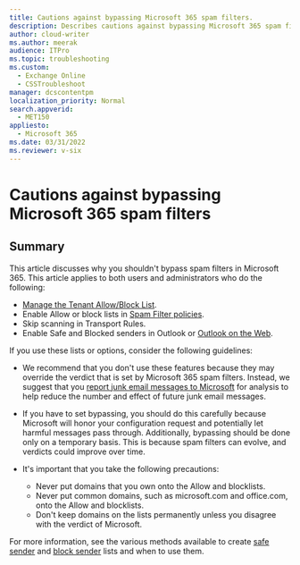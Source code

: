 ```yaml
---
title: Cautions against bypassing Microsoft 365 spam filters.
description: Describes cautions against bypassing Microsoft 365 spam filters.
author: cloud-writer
ms.author: meerak
audience: ITPro
ms.topic: troubleshooting
ms.custom: 
  - Exchange Online
  - CSSTroubleshoot
manager: dcscontentpm
localization_priority: Normal
search.appverid: 
  - MET150
appliesto: 
  - Microsoft 365
ms.date: 03/31/2022
ms.reviewer: v-six
---
```

# Cautions against bypassing Microsoft 365 spam filters

## Summary

This article discusses why you shouldn't bypass spam filters in Microsoft 365. This article applies to both users and administrators who do the following:

- [Manage the Tenant Allow/Block List](/microsoft-365/security/office-365-security/tenant-allow-block-list?view=o365-worldwide&preserve-view=true).
- Enable Allow or block lists in [Spam Filter policies](/microsoft-365/security/office-365-security/configure-your-spam-filter-policies?view=o365-worldwide&preserve-view=true).
- Skip scanning in Transport Rules.
- Enable Safe and Blocked senders in Outlook or [Outlook on the Web](https://support.microsoft.com/office/block-senders-or-unblock-senders-in-outlook-on-the-web-9bf812d4-6995-4d19-901a-76d6e26939b0).

If you use these lists or options, consider the following guidelines:

- We recommend that you don't use these features because they may override the verdict that is set by Microsoft 365 spam filters. Instead, we suggest that you [report junk email messages to Microsoft](/office365/SecurityCompliance/report-junk-email-messages-to-microsoft) for analysis to help reduce the number and effect of future junk email messages.
- If you have to set bypassing, you should do this carefully because Microsoft will honor your configuration request and potentially let harmful messages pass through. Additionally, bypassing should be done only on a temporary basis. This is because spam filters can evolve, and verdicts could improve over time.
- It's important that you take the following precautions:

  - Never put domains that you own onto the Allow and blocklists.
  - Never put common domains, such as microsoft.com and office.com, onto the Allow and blocklists.
  - Don't keep domains on the lists permanently unless you disagree with the verdict of Microsoft.

For more information, see the various methods available to create [safe sender](/office365/securitycompliance/create-safe-sender-lists-in-office-365) and [block sender](/office365/securitycompliance/create-block-sender-lists-in-office-365) lists and when to use them.

